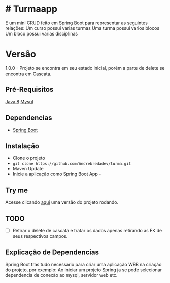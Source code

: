 # # Turmaapp

É um mini CRUD feito em Spring Boot para representar as seguintes relações:
Um curso possui varias turmas
Uma turma possui varios blocos
Um bloco possui varias disciplinas

# Versão

1.0.0 - Projeto se encontra em seu estado inicial, porém a parte de delete se encontra em Cascata. 

## Pré-Requisitos

[Java 8](https://www.oracle.com/br/java/technologies/javase/javase-jdk8-downloads.html)
[Mysql](https://www.mysql.com/)

## Dependencias

 - [Spring Boot](https://spring.io/guides/gs/serving-web-content/) 
## Instalação
 - Clone o projeto
 - `git clone https://github.com/Andrebredadev/turma.git`
 - Maven Update
 - Inicie a aplicação como Spring Boot App - 
## Try me
Acesse clicando [aqui](http://turmaapp.herokuapp.com/escola/) uma versão do projeto rodando.
## TODO
 - [ ] Retirar o delete de cascata e tratar os dados apenas retirando as FK de seus respectivos campos. 
## Explicação de Dependencias
Spring Boot tras tudo necessario para criar uma aplicação WEB na criaçào do projeto, por exemplo: Ao iniciar um projeto Spring ja se pode selecionar dependencia de conexào ao mysql, servidor web etc.
